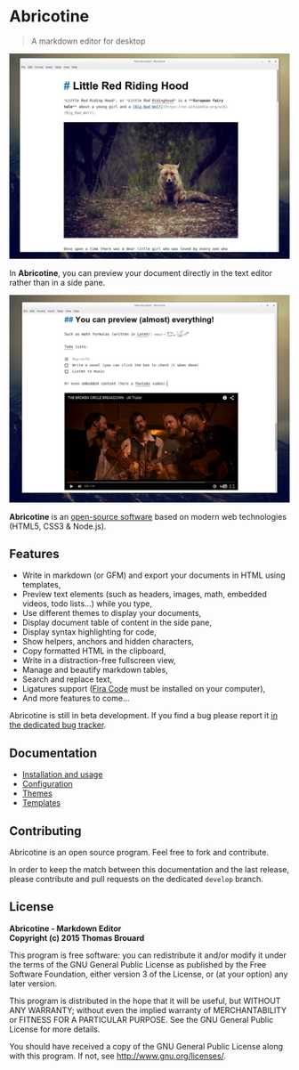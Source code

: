 # Abricotine

> A markdown editor for desktop

![Screenshot](screenshot.jpg)

In **Abricotine**, you can preview your document directly in the text editor rather than in a side pane.

![Another screenshot](screenshot2.jpg)

**Abricotine** is an [open-source software](LICENSE.txt) based on modern web technologies (HTML5, CSS3 & Node.js).

## Features

* Write in markdown (or GFM) and export your documents in HTML using templates,
* Preview text elements (such as headers, images, math, embedded videos, todo lists...) while you type,
* Use different themes to display your documents,
* Display document table of content in the side pane,
* Display syntax highlighting for code,
* Show helpers, anchors and hidden characters,
* Copy formatted HTML in the clipboard,
* Write in a distraction-free fullscreen view,
* Manage and beautify markdown tables,
* Search and replace text,
* Ligatures support ([Fira Code](https://github.com/tonsky/FiraCode) must be installed on your computer),
* And more features to come...

Abricotine is still in beta development. If you find a bug please report it [in the dedicated bug tracker](https://github.com/brrd/Abricotine/issues).

## Documentation

* [Installation and usage](https://github.com/brrd/Abricotine/tree/master/docs/installation-and-usage.md)
* [Configuration](https://github.com/brrd/Abricotine/tree/master/docs/configuration.md)
* [Themes](https://github.com/brrd/Abricotine/tree/master/docs/themes.md)
* [Templates](https://github.com/brrd/Abricotine/tree/master/docs/templates.md)

## Contributing

Abricotine is an open source program. Feel free to fork and contribute.

In order to keep the match between this documentation and the last release, please contribute and pull requests on the dedicated `develop` branch.

## License

**Abricotine - Markdown Editor**  
**Copyright (c) 2015 Thomas Brouard**

This program is free software: you can redistribute it and/or modify it under the terms of the GNU General Public License as published by the Free Software Foundation, either version 3 of the License, or (at your option) any later version.

This program is distributed in the hope that it will be useful, but WITHOUT ANY WARRANTY; without even the implied warranty of MERCHANTABILITY or FITNESS FOR A PARTICULAR PURPOSE.  See the GNU General Public License for more details.

You should have received a copy of the GNU General Public License along with this program.  If not, see <http://www.gnu.org/licenses/>.
